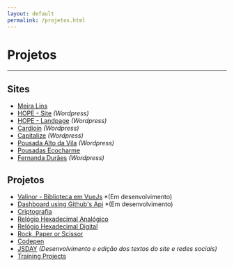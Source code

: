 ```yaml
---
layout: default
permalink: /projetos.html
---
```

 
# Projetos

<hr>

## Sites
- [<i class="icon icon-link"></i> Meira Lins](http://www.meiralinsvw.com.br/)
- [<i class="icon icon-link"></i> HOPE - Site](https://www.hope.com.br) *(Wordpress)*
- [<i class="icon icon-link"></i> HOPE - Landpage](https://www.hope.com.br/cursotransplanteendotelial/) *(Wordpress)*
- [<i class="icon icon-link"></i> Cardioin](https://www.cardioin.com.br/) *(Wordpress)*
- [<i class="icon icon-link"></i> Capitalize](http://www.capitalizeconsultores.com.br/) *(Wordpress)*
- [<i class="icon icon-link"></i> Pousada Alto da Vila](http://pousadaaltodavila.com.br/) *(Wordpress)*
- [<i class="icon icon-link"></i> Pousadas Ecocharme](http://pousadasecocharme.com.br/)
- [<i class="icon icon-link"></i> Fernanda Durães](http://www.fernandaduraes.com.br/) *(Wordpress)*

## Projetos
- [<i class="icon icon-link"></i> Valinor - Biblioteca em VueJs](https://valinor-vuejs.herokuapp.com/index.html#/) *(Em desenvolvimento)
- [<i class="icon icon-link"></i> Dashboard using Github's Api](http://dashboard-github-api.herokuapp.com/dashboard-vue/dashboard.html) *(Em desenvolvimento)
- [<i class="icon icon-link"></i> Criptografia](https://projects-2019.herokuapp.com/velocicriptor/criptor.html)
- [<i class="icon icon-link"></i> Relógio Hexadecimal Analógico](https://projects-2019.herokuapp.com/relogio_hex/relogio_analogico.html)
- [<i class="icon icon-link"></i> Relógio Hexadecimal Digital](https://projects-2019.herokuapp.com/relogio_hex/relogio_digital.html)
- [<i class="icon icon-link"></i> Rock, Paper or Scissor](https://projects-2019.herokuapp.com/rock_paper_scissor/rock_paper_scissor.html)
- [<i class="icon icon-link"></i> Codepen](https://codepen.io/jonathanslima/)
- [<i class="icon icon-link"></i> JSDAY](http://rec.jsday.com.br/) *(Desenvolvimento e edição dos textos do site e redes sociais)*
- [<i class="icon icon-link"></i> Training Projects](https://github.com/training-projects)